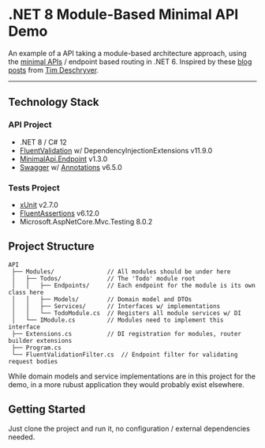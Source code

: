 # .NET 8 Module-Based Minimal API Demo

An example of a API taking a module-based architecture approach, using the [minimal APIs](https://docs.microsoft.com/en-us/aspnet/core/fundamentals/minimal-apis?view=aspnetcore-6.0) / endpoint based routing in .NET 6. Inspired by these [blog](https://timdeschryver.dev/blog/maybe-its-time-to-rethink-our-project-structure-with-dot-net-6) [posts](https://timdeschryver.dev/blog/the-simplicity-of-net-endpoints) 
from [Tim Deschryver](https://timdeschryver.dev/).

----------

## Technology Stack
### API Project
* .NET 8 / C# 12
* [FluentValidation](https://docs.fluentvalidation.net/) w/ DependencyInjectionExtensions v11.9.0
* [MinimalApi.Endpoint](https://github.com/michelcedric/StructuredMinimalApi) v1.3.0
* [Swagger](https://github.com/domaindrivendev/Swashbuckle.AspNetCore) w/ [Annotations](https://github.com/domaindrivendev/Swashbuckle.AspNetCore#additional-packages) v6.5.0
### Tests Project
* [xUnit](https://xunit.net/) v2.7.0
* [FluentAssertions](https://fluentassertions.com/) v6.12.0
* Microsoft.AspNetCore.Mvc.Testing 8.0.2

## Project Structure
```
API
 ├── Modules/               // All modules should be under here
 │   ├── Todos/             // The 'Todo' module root
 │   │   ├── Endpoints/     // Each endpoint for the module is its own class here
 │   │   ├── Models/        // Domain model and DTOs
 │   │   ├── Services/      // Interfaces w/ implementations
 │   │   └── TodoModule.cs  // Registers all module services w/ DI
 │   └── IModule.cs         // Modules need to implement this interface
 ├── Extensions.cs          // DI registration for modules, router builder extensions
 ├── Program.cs             
 └── FluentValidationFilter.cs  // Endpoint filter for validating request bodies
```
While domain models and service implementations are in this project for the demo, in a more rubust application they would probably exist elsewhere.

## Getting Started
Just clone the project and run it, no configuration / external dependencies needed. 